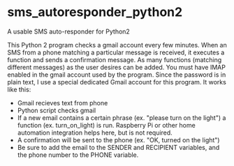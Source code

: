 # sms_autoresponder_python2
A usable SMS auto-responder for Python2

This Python 2 program checks a gmail account every few minutes. When an SMS from a phone matching a particular message is received, it executes a function and sends a confirmation message. As many functions (matching different messages) as the user desires can be added. You must have IMAP enabled in the gmail account used by the program. Since the password is in plain text, I use a special dedicated Gmail account for this program.  It works like this:

- Gmail recieves text from phone
- Python script checks gmail
- If a new email contains a certain phrase (ex. "please turn on the light") a function (ex. turn_on_light) is run.  Raspberry Pi or other home automation integration helps here, but is not required.
- A confirmation will be sent to the phone (ex. "OK, turned on the light")
- Be sure to add the email to the SENDER and RECIPIENT variables, and the phone number to the PHONE variable.
